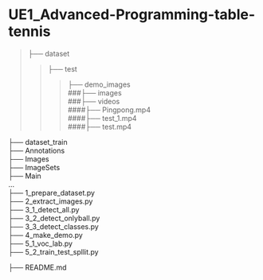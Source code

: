 # UE1_Advanced-Programming-table-tennis
>├── dataset  
>>├── test  
>>>├── demo_images  
  ###├── images  
  ###├── videos  
  ####├── Pingpong.mp4  
  ####├── test_1.mp4  
  ####├── test.mp4  
            
├── dataset_train  
    ├── Annotations  
    ├── Images  
    ├── ImageSets  
        ├── Main  
    ...  
├── 1_prepare_dataset.py  
├── 2_extract_images.py  
├── 3_1_detect_all.py  
├── 3_2_detect_onlyball.py  
├── 3_3_detect_classes.py  
├── 4_make_demo.py  
├── 5_1_voc_lab.py  
├── 5_2_train_test_spllit.py  

├── README.md  

